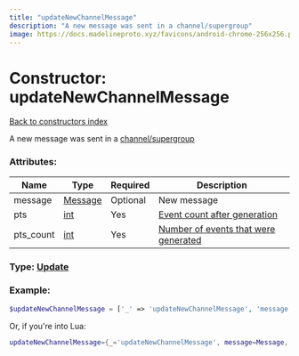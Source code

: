 ```yaml
---
title: "updateNewChannelMessage"
description: "A new message was sent in a channel/supergroup"
image: https://docs.madelineproto.xyz/favicons/android-chrome-256x256.png
---
```

# Constructor: updateNewChannelMessage  
[Back to constructors index](index.md)



A new message was sent in a [channel/supergroup](https://core.telegram.org/api/channel)

### Attributes:

| Name     |    Type       | Required | Description |
|----------|---------------|----------|-------------|
|message|[Message](../types/Message.md) | Optional|New message|
|pts|[int](../types/int.md) | Yes|[Event count after generation](https://core.telegram.org/api/updates)|
|pts\_count|[int](../types/int.md) | Yes|[Number of events that were generated](https://core.telegram.org/api/updates)|



### Type: [Update](../types/Update.md)


### Example:

```php
$updateNewChannelMessage = ['_' => 'updateNewChannelMessage', 'message' => Message, 'pts' => int, 'pts_count' => int];
```  


Or, if you're into Lua:

```lua
updateNewChannelMessage={_='updateNewChannelMessage', message=Message, pts=int, pts_count=int}

```


